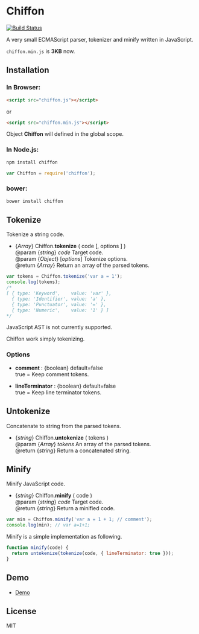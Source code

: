 Chiffon
=======

[![Build Status](https://travis-ci.org/polygonplanet/Chiffon.svg?branch=master)](https://travis-ci.org/polygonplanet/Chiffon)

A very small ECMAScript parser, tokenizer and minify written in JavaScript.

`chiffon.min.js` is **3KB** now.

## Installation

### In Browser:

```html
<script src="chiffon.js"></script>
```

or

```html
<script src="chiffon.min.js"></script>
```

Object **Chiffon** will defined in the global scope.


### In Node.js:

```bash
npm install chiffon
```

```javascript
var Chiffon = require('chiffon');
```

### bower:

```bash
bower install chiffon
```

## Tokenize

Tokenize a string code.

* {_Array_} Chiffon.**tokenize** ( code [, options ] )  
  @param {_string_} _code_ Target code.  
  @param {_Object_} [_options_] Tokenize options.  
  @return {_Array_}  Return an array of the parsed tokens.  


```javascript
var tokens = Chiffon.tokenize('var a = 1');
console.log(tokens);
/*
[ { type: 'Keyword',    value: 'var' },
  { type: 'Identifier', value: 'a' },
  { type: 'Punctuator', value: '=' },
  { type: 'Numeric',    value: '1' } ]
*/
```

JavaScript AST is not currently supported.

Chiffon work simply tokenizing.


### Options

* **comment** : {boolean} default=false  
  true = Keep comment tokens.

* **lineTerminator** : {boolean} default=false  
  true = Keep line terminator tokens.


## Untokenize

Concatenate to string from the parsed tokens.

* {_string_} Chiffon.**untokenize** ( tokens )  
  @param {_Array_} _tokens_ An array of the parsed tokens.  
  @return {_string_}  Return a concatenated string.  


## Minify

Minify JavaScript code.

* {_string_} Chiffon.**minify** ( code )  
  @param {_string_} _code_ Target code.  
  @return {_string_} Return a minified code.  


```javascript
var min = Chiffon.minify('var a = 1 + 1; // comment');
console.log(min); // var a=1+1;
```


Minify is a simple implementation as following.


```javascript
function minify(code) {
  return untokenize(tokenize(code, { lineTerminator: true }));
}
```

## Demo

* [Demo](http://polygonplanet.github.io/Chiffon/demo/javascript-parser-demo.html)

## License

MIT

